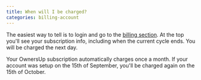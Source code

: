 ```yaml
---
title: When will I be charged?
categories: billing-account
---
```

The easiest way to tell is to login and go to the [billing section](https://dashboard.ownersup.com/account/billing). At the top you'll see your subscription info, including when the current cycle ends. You will be charged the next day.

Your OwnersUp subscription automatically charges once a month. If your account was setup on the 15th of September, you'll be charged again on the 15th of October.
